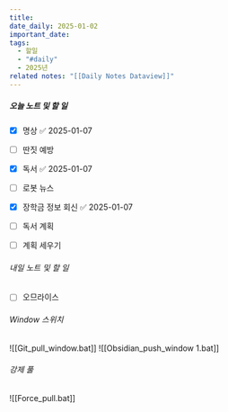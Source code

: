 ```yaml
---
title: 
date_daily: 2025-01-02
important_date: 
tags:
  - 할일
  - "#daily"
  - 2025년
related notes: "[[Daily Notes Dataview]]"
---
```

##### 오늘 노트 및 할 일 
- [x] 명상 ✅ 2025-01-07
- [ ] 딴짓 예방
- [x] 독서 ✅ 2025-01-07
- [ ] 로봇 뉴스
- [x] 장학금 정보 회신 ✅ 2025-01-07
- [ ] 독서 계획
- [ ] 계획 세우기




###### 내일 노트 및 할 일
- [ ]  오므라이스


######  Window 스위치
![[Git_pull_window.bat]]
![[Obsidian_push_window 1.bat]]



###### 강제 풀
![[Force_pull.bat]]